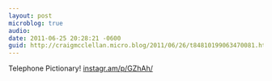 ```yaml
---
layout: post
microblog: true
audio: 
date: 2011-06-25 20:28:21 -0600
guid: http://craigmcclellan.micro.blog/2011/06/26/t84810199063470081.html
---
```

Telephone Pictionary! [instagr.am/p/GZhAh/](http://instagr.am/p/GZhAh/)
